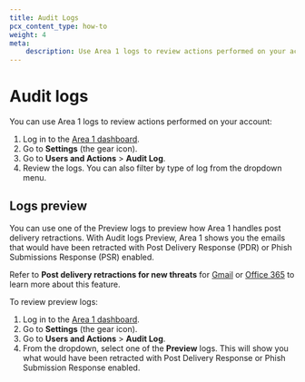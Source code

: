 ```yaml
---
title: Audit Logs
pcx_content_type: how-to
weight: 4
meta:
    description: Use Area 1 logs to review actions performed on your account.
---
```


# Audit logs

You can use Area 1 logs to review actions performed on your account:

1. Log in to the [Area 1 dashboard](https://horizon.area1security.com/).
2. Go to **Settings** (the gear icon).
3. Go to **Users and Actions** > **Audit Log**.
4. Review the logs. You can also filter by type of log from the dropdown menu.

## Logs preview

You can use one of the Preview logs to preview how Area 1 handles post delivery retractions. With Audit logs Preview, Area 1 shows you the emails that would have been retracted with Post Delivery Response (PDR) or Phish Submissions Response (PSR) enabled.

Refer to **Post delivery retractions for new threats** for [Gmail](/email-security/email-configuration/retract-settings/gmail-retraction/#post-delivery-retractions-for-new-threats) or [Office 365](/email-security/email-configuration/retract-settings/office365-retraction/#post-delivery-retractions-for-new-threats) to learn more about this feature.

To review preview logs:

1. Log in to the [Area 1 dashboard](https://horizon.area1security.com/).
2. Go to **Settings** (the gear icon).
3. Go to **Users and Actions** > **Audit Log**.
4. From the dropdown, select one of the **Preview** logs. This will show you what would have been retracted with Post Delivery Response or Phish Submission Response enabled.
